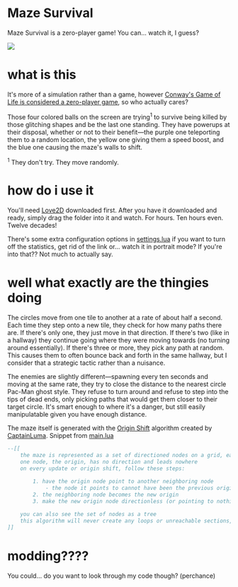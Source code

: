 # Maze Survival
Maze Survival is a zero-player game! You can... watch it, I guess?

![](footage/wwiwiwin.gif)

# what is this
It's more of a simulation rather than a game, however [Conway's Game of Life is considered a zero-player game](https://en.wikipedia.org/wiki/Zero-player_game#:~:text=Cellular%20automaton%20games%20that%20are%20determined%20by%20initial%20conditions%20including%20Conway%27s%20Game%20of%20Life%20are%20examples%20of%20this.), so who actually cares?

Those four colored balls on the screen are trying<sup>1</sup> to survive being killed by those glitching shapes and be the last one standing. They have powerups at their disposal, whether or not to their benefit—the purple one teleporting them to a random location, the yellow one giving them a speed boost, and the blue one causing the maze's walls to shift.

<sup>1</sup> They don't try. They move randomly.

# how do i use it
You'll need [Love2D](https://love2d.org/) downloaded first. After you have it downloaded and ready, simply drag the folder into it and watch. For hours. Ten hours even. Twelve decades!

There's some extra configuration options in [settings.lua](resources/settings.lua) if you want to turn off the statistics, get rid of the link or... watch it in portrait mode? If you're into that??
Not much to actually say.

# well what exactly are the thingies doing
The circles move from one tile to another at a rate of about half a second. Each time they step onto a new tile, they check for how many paths there are. If there's only one, they just move in that direction. If there's two (like in a hallway) they continue going where they were moving towards (no turning around essentially). If there's three or more, they pick any path at random. This causes them to often bounce back and forth in the same hallway, but I consider that a strategic tactic rather than a nuisance.

The enemies are slightly different—spawning every ten seconds and moving at the same rate, they try to close the distance to the nearest circle Pac-Man ghost style. They refuse to turn around and refuse to step into the tips of dead ends, only picking paths that would get them closer to their target circle. It's smart enough to where it's a danger, but still easily manipulatable given you have enough distance.

The maze itself is generated with the [Origin Shift](https://www.youtube.com/watch?v=zbXKcDVV4G0) algorithm created by [CaptainLuma](https://www.youtube.com/@captainluma7991).
Snippet from [main.lua](resources/main.lua)
```lua
--[[
    the maze is represented as a set of directioned nodes on a grid, each pointing to another node
    one node, the origin, has no direction and leads nowhere
    on every update or origin shift, follow these steps:
    
        1. have the origin node point to another neighboring node
            - the node it points to cannot have been the previous origin
        2. the neighboring node becomes the new origin
        3. make the new origin node directionless (or pointing to nothing)

    you can also see the set of nodes as a tree
    this algorithm will never create any loops or unreachable sections, ensuring the maze is a perfect maze
]]
```

# modding????
You could... do you want to look through my code though? (perchance)
